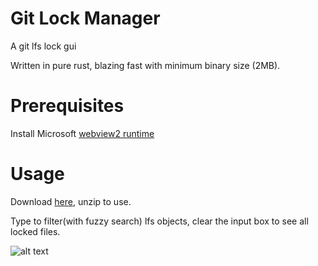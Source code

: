 # Git Lock Manager

A git lfs lock gui

Written in pure rust, blazing fast with minimum binary size (2MB).

# Prerequisites
Install Microsoft [webview2 runtime](https://go.microsoft.com/fwlink/p/?LinkId=2124703)

# Usage
Download [here](https://github.com/evopen/git-lock-manager/releases/), unzip to use.

Type to filter(with fuzzy search) lfs objects, clear the input box to see all locked files.

![alt text](pic.png)